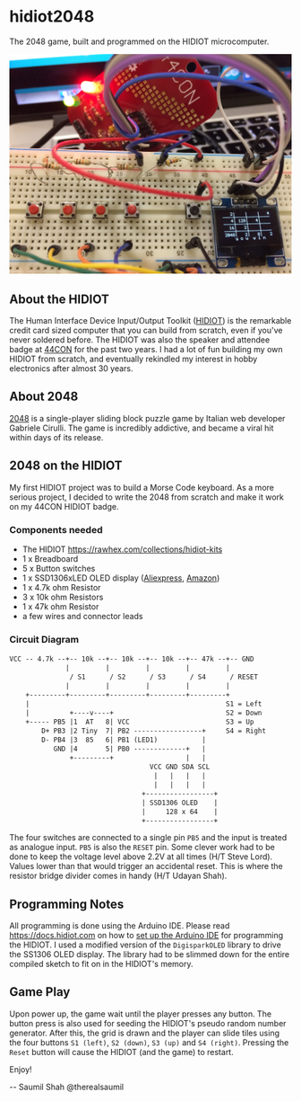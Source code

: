 # hidiot2048
The 2048 game, built and programmed on the HIDIOT microcomputer.

![HIDIOT 2048](hidiot2048_photo.jpg)

## About the HIDIOT

The Human Interface Device Input/Output Toolkit ([HIDIOT](https://hidiot.com)) is the remarkable credit card sized computer that you can build from scratch, even if you've never soldered before. The HIDIOT was also the speaker and attendee badge at [44CON](https://www.44con.com) for the past two years. I had a lot of fun building my own HIDIOT from scratch, and eventually rekindled my interest in hobby electronics after almost 30 years. 

## About 2048

[2048](http://gabrielecirulli.github.io/2048/) is a single-player sliding block puzzle game by Italian web developer Gabriele Cirulli. The game is incredibly addictive, and became a viral hit within days of its release.

## 2048 on the HIDIOT

My first HIDIOT project was to build a Morse Code keyboard. As a more serious project, I decided to write the 2048 from scratch and make it work on my 44CON HIDIOT badge.

### Components needed

- The HIDIOT https://rawhex.com/collections/hidiot-kits
- 1 x Breadboard
- 5 x Button switches
- 1 x SSD1306xLED OLED display ([Aliexpress](https://www.aliexpress.com/item/0-96-inch-IIC-Serial-White-OLED-Display-Module-128X64-I2C-SSD1306-12864-LCD-Screen-Board/32780054633.html), [Amazon](https://www.amazon.co.uk/Kuman-Yellow-Display-Arduino-Raspberry/dp/B01MSPCZWZ/ref=as_li_ss_tl))
- 1 x 4.7k ohm Resistor
- 3 x 10k ohm Resistors
- 1 x 47k ohm Resistor
- a few wires and connector leads

### Circuit Diagram

```
VCC -- 4.7k --+-- 10k --+-- 10k --+-- 10k --+-- 47k --+-- GND
              |         |         |         |         |
               / S1      / S2      / S3      / S4      / RESET
              |         |         |         |         |
    +---------+---------+---------+---------+---------+ 
    |                                                 S1 = Left
    |          +----v----+                            S2 = Down
    +----- PB5 |1  AT   8| VCC                        S3 = Up
        D+ PB3 |2 Tiny  7| PB2 -----------------+     S4 = Right
        D- PB4 |3  85   6| PB1 (LED1)           |
           GND |4       5| PB0 -------------+   |
               +---------+                  |   |
                                   VCC GND SDA SCL
                                    |   |   |   |
                                    |   |   |   |
                                 +-----------------+
                                 | SSD1306 OLED    |
                                 |     128 x 64    |
                                 +-----------------+
```
The four switches are connected to a single pin `PB5` and the input is treated as analogue input. `PB5` is also the `RESET` pin. Some clever work had to be done to keep the voltage level above 2.2V at all times (H/T Steve Lord). Values lower than that would trigger an accidental reset. This is where the resistor bridge divider comes in handy (H/T Udayan Shah).

## Programming Notes

All programming is done using the Arduino IDE. Please read https://docs.hidiot.com on how to [set up the Arduino IDE](https://docs.hidiot.com/cutting_code/setting_up_your_hidiot/) for programming the HIDIOT. I used a modified version of the `DigisparkOLED` library to drive the SS1306 OLED display. The library had to be slimmed down for the entire compiled sketch to fit on in the HIDIOT's memory.

## Game Play

Upon power up, the game wait until the player presses any button. The button press is also used for seeding the HIDIOT's pseudo random number generator. After this, the grid is drawn and the player can slide tiles using the four buttons `S1 (left)`, `S2 (down)`, `S3 (up)` and `S4 (right)`. Pressing the `Reset` button will cause the HIDIOT (and the game) to restart.

Enjoy!

-- Saumil Shah
@therealsaumil

